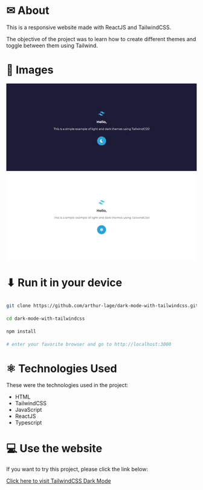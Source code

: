 # ✉ About

This is a responsive website made with ReactJS and TailwindCSS.

The objective of the project was to learn how to create different themes and toggle between them using Tailwind.

# 🌆 Images

<img src="./assets/screenshot-1.png" width=800>
<img src="./assets/screenshot-2.png" width=800>

# ⬇ Run it in your device

```bash

git clone https://github.com/arthur-lage/dark-mode-with-tailwindcss.git

cd dark-mode-with-tailwindcss

npm install

# enter your favorite browser and go to http://localhost:3000

```

# ⚛ Technologies Used

These were the technologies used in the project:

- HTML
- TailwindCSS
- JavaScript
- ReactJS
- Typescript

# 💻 Use the website

If you want to try this project, please click the link below:

[Click here to visit TailwindCSS Dark Mode](https://tailwind-dark-mode-al.vercel.app)
